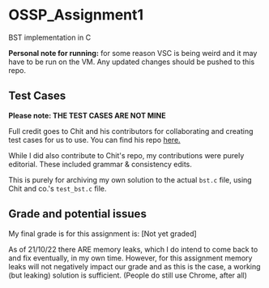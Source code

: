 # OSSP_Assignment1
BST implementation in C

**Personal note for running:** for some reason VSC is being weird and it may have to be run on the VM. Any updated changes should be pushed to this repo.
## Test Cases
**Please note: THE TEST CASES ARE NOT MINE**

Full credit goes to Chit and his contributors for collaborating and creating test cases for us to use. You can find his repo [here.](https://github.com/chit-uob/os_assignment_collab_test_cases)

While I did also contribute to Chit's repo, my contributions were purely editorial. These included grammar & consistency edits.

This is purely for archiving my own solution to the actual `bst.c` file, using Chit and co.'s `test_bst.c` file.

## Grade and potential issues
My final grade is for this assignment is: [Not yet graded]

As of 21/10/22 there ARE memory leaks, which I do intend to come back to and fix eventually, in my own time. However, for this assignment memory leaks will not negatively impact our grade and as this is the case, a working (but leaking) solution is sufficient. (People do still use Chrome, after all)
